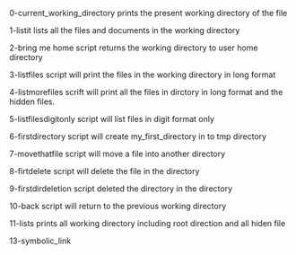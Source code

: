 0-current_working_directory prints the present working directory of the file

1-listit lists all the files and documents in the working directory

2-bring me home script returns the working directory to user home directory

3-listfiles script will print the files in the working directory in long format

4-listmorefiles scrift will print all the files in dirctory in long format and the hidden files.

5-listfilesdigitonly script will list files in digit format only

6-firstdirectory script will create my_first_directory in to tmp directory

7-movethatfile script will move a file into another directory

8-firtdelete script will delete the file in the directory

9-firstdirdeletion script deleted the directory in the directory

10-back script will return to the previous working directory

11-lists prints all working directory including root direction and all hiden file

13-symbolic_link  
